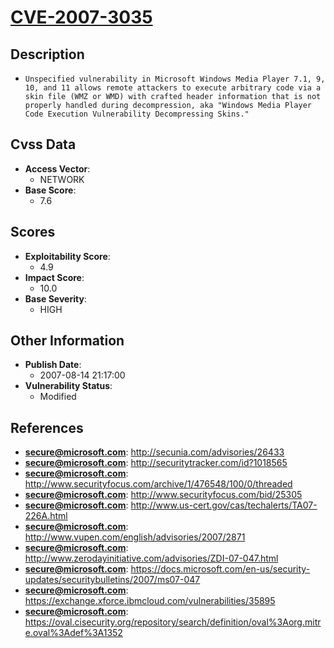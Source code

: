 
# [CVE-2007-3035](https://cve.mitre.org/cgi-bin/cvename.cgi?name=CVE-2007-3035)

## Description

- `Unspecified vulnerability in Microsoft Windows Media Player 7.1, 9, 10, and 11 allows remote attackers to execute arbitrary code via a skin file (WMZ or WMD) with crafted header information that is not properly handled during decompression, aka "Windows Media Player Code Execution Vulnerability Decompressing Skins."`

## Cvss Data

- **Access Vector**:
  - NETWORK
- **Base Score**:
  - 7.6

## Scores

- **Exploitability Score**:
  - 4.9
- **Impact Score**:
  - 10.0
- **Base Severity**:
  - HIGH

## Other Information

- **Publish Date**:
  - 2007-08-14 21:17:00
- **Vulnerability Status**:
  - Modified

## References

- **secure@microsoft.com**: http://secunia.com/advisories/26433
- **secure@microsoft.com**: http://securitytracker.com/id?1018565
- **secure@microsoft.com**: http://www.securityfocus.com/archive/1/476548/100/0/threaded
- **secure@microsoft.com**: http://www.securityfocus.com/bid/25305
- **secure@microsoft.com**: http://www.us-cert.gov/cas/techalerts/TA07-226A.html
- **secure@microsoft.com**: http://www.vupen.com/english/advisories/2007/2871
- **secure@microsoft.com**: http://www.zerodayinitiative.com/advisories/ZDI-07-047.html
- **secure@microsoft.com**: https://docs.microsoft.com/en-us/security-updates/securitybulletins/2007/ms07-047
- **secure@microsoft.com**: https://exchange.xforce.ibmcloud.com/vulnerabilities/35895
- **secure@microsoft.com**: https://oval.cisecurity.org/repository/search/definition/oval%3Aorg.mitre.oval%3Adef%3A1352
